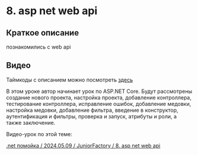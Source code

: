 ﻿# 8. asp net web api

## Краткое описание

познакомились с web api

## Видео

Таймкоды с описанием можно посмотреть [здесь](video.md)

В этом уроке автор начинает урок по ASP.NET Core. 
Будут рассмотрены создание нового проекта, настройка проекта, добавление контроллера, тестирование контроллера, 
исправление ошибок, добавление медовки, настройка медовки, добавление фильтра, введение в конструктор, 
аутентификация и фильтры, проверка и запуск, атрибуты и роли, а также заключение.

Видео-урок по этой теме:

[.net помойка / 2024.05.09 / JuniorFactory / 8. asp net web api](https://www.youtube.com/watch?v=Y2hfL8tul_o)
